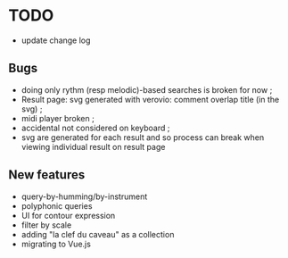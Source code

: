 # TODO
- update change log

## Bugs
- doing only rythm (resp melodic)-based searches is broken for now ;
- Result page: svg generated with verovio: comment overlap title (in the svg) ;
- midi player broken ;
- accidental not considered on keyboard ;
- svg are generated for each result and so process can break when viewing individual result on result page

## New features
- query-by-humming/by-instrument
- polyphonic queries
- UI for contour expression
- filter by scale
- adding "la clef du caveau" as a collection
- migrating to Vue.js
